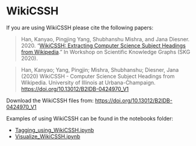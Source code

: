 # WikiCSSH


If you are using WikiCSSH please cite the following papers:

> Han, Kanyao, Pingjing Yang, Shubhanshu Mishra, and Jana Diesner. 2020. “[WikiCSSH: Extracting Computer Science Subject Headings from Wikipedia](https://skg.kmi.open.ac.uk/SKG2020/papers/HAN_et_al_SKG_2020.pdf).” In Workshop on Scientific Knowledge Graphs (SKG 2020).

> Han, Kanyao; Yang, Pingjin; Mishra, Shubhanshu; Diesner, Jana (2020) WikiCSSH - Computer Science Subject Headings from Wikipedia. University of Illinois at Urbana-Champaign. https://doi.org/10.13012/B2IDB-0424970_V1

Download the WikiCSSH files from: https://doi.org/10.13012/B2IDB-0424970_V1

Examples of using WikiCSSH can be found in the notebooks folder: 
* [Tagging_using_WikiCSSH.ipynb](./notebooks/Tagging_using_WikiCSSH.ipynb)
* [Visualize_WikiCSSH.ipynb](./notebooks/Visualize_WikiCSSH.ipynb)




